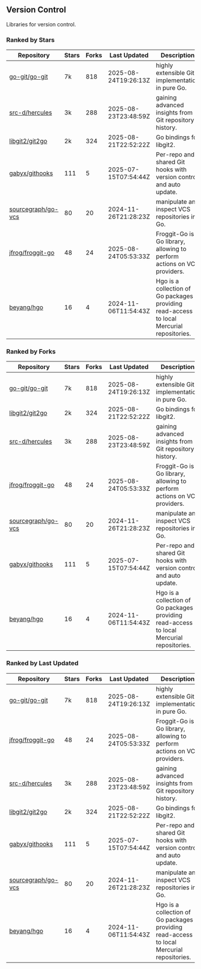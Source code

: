 ## Version Control

Libraries for version control.

### Ranked by Stars

| Repository | Stars | Forks | Last Updated | Description | 
|------------|-------|-------|--------------|-------------|
| [go-git/go-git](https://github.com/go-git/go-git) | 7k | 818 | 2025-08-24T19:26:13Z |  highly extensible Git implementation in pure Go. |
| [src-d/hercules](https://github.com/src-d/hercules) | 3k | 288 | 2025-08-23T23:48:59Z |  gaining advanced insights from Git repository history. |
| [libgit2/git2go](https://github.com/libgit2/git2go) | 2k | 324 | 2025-08-21T22:52:22Z |  Go bindings for libgit2. |
| [gabyx/githooks](https://github.com/gabyx/githooks) | 111 | 5 | 2025-07-15T07:54:44Z |  Per-repo and shared Git hooks with version control and auto update. |
| [sourcegraph/go-vcs](https://github.com/sourcegraph/go-vcs) | 80 | 20 | 2024-11-26T21:28:23Z |  manipulate and inspect VCS repositories in Go. |
| [jfrog/froggit-go](https://github.com/jfrog/froggit-go) | 48 | 24 | 2025-08-24T05:53:33Z |  Froggit-Go is a Go library, allowing to perform actions on VCS providers. |
| [beyang/hgo](https://github.com/beyang/hgo) | 16 | 4 | 2024-11-06T11:54:43Z |  Hgo is a collection of Go packages providing read-access to local Mercurial repositories. |

### Ranked by Forks

| Repository | Stars | Forks | Last Updated | Description | 
|------------|-------|-------|--------------|-------------|
| [go-git/go-git](https://github.com/go-git/go-git) | 7k | 818 | 2025-08-24T19:26:13Z |  highly extensible Git implementation in pure Go. |
| [libgit2/git2go](https://github.com/libgit2/git2go) | 2k | 324 | 2025-08-21T22:52:22Z |  Go bindings for libgit2. |
| [src-d/hercules](https://github.com/src-d/hercules) | 3k | 288 | 2025-08-23T23:48:59Z |  gaining advanced insights from Git repository history. |
| [jfrog/froggit-go](https://github.com/jfrog/froggit-go) | 48 | 24 | 2025-08-24T05:53:33Z |  Froggit-Go is a Go library, allowing to perform actions on VCS providers. |
| [sourcegraph/go-vcs](https://github.com/sourcegraph/go-vcs) | 80 | 20 | 2024-11-26T21:28:23Z |  manipulate and inspect VCS repositories in Go. |
| [gabyx/githooks](https://github.com/gabyx/githooks) | 111 | 5 | 2025-07-15T07:54:44Z |  Per-repo and shared Git hooks with version control and auto update. |
| [beyang/hgo](https://github.com/beyang/hgo) | 16 | 4 | 2024-11-06T11:54:43Z |  Hgo is a collection of Go packages providing read-access to local Mercurial repositories. |

### Ranked by Last Updated

| Repository | Stars | Forks | Last Updated | Description | 
|------------|-------|-------|--------------|-------------|
| [go-git/go-git](https://github.com/go-git/go-git) | 7k | 818 | 2025-08-24T19:26:13Z |  highly extensible Git implementation in pure Go. |
| [jfrog/froggit-go](https://github.com/jfrog/froggit-go) | 48 | 24 | 2025-08-24T05:53:33Z |  Froggit-Go is a Go library, allowing to perform actions on VCS providers. |
| [src-d/hercules](https://github.com/src-d/hercules) | 3k | 288 | 2025-08-23T23:48:59Z |  gaining advanced insights from Git repository history. |
| [libgit2/git2go](https://github.com/libgit2/git2go) | 2k | 324 | 2025-08-21T22:52:22Z |  Go bindings for libgit2. |
| [gabyx/githooks](https://github.com/gabyx/githooks) | 111 | 5 | 2025-07-15T07:54:44Z |  Per-repo and shared Git hooks with version control and auto update. |
| [sourcegraph/go-vcs](https://github.com/sourcegraph/go-vcs) | 80 | 20 | 2024-11-26T21:28:23Z |  manipulate and inspect VCS repositories in Go. |
| [beyang/hgo](https://github.com/beyang/hgo) | 16 | 4 | 2024-11-06T11:54:43Z |  Hgo is a collection of Go packages providing read-access to local Mercurial repositories. |

